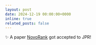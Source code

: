 ```yaml
---
layout: post
date: 2024-12-19 00:00:00+0000
inline: true
related_posts: false
---
```


:sparkles: A paper <a href="https://pubs.acs.org/doi/10.1021/acs.jproteome.4c00300">NovoRank</a> got accepted to JPR!
